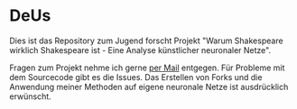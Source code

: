 # DeUs

Dies ist das Repository zum Jugend forscht Projekt "Warum Shakespeare wirklich Shakespeare ist - Eine Analyse künstlicher neuronaler Netze". 

Fragen zum Projekt nehme ich gerne [per Mail](mailto:b1t0@protonmail.com) entgegen. Für Probleme mit dem Sourcecode gibt es die Issues. Das Erstellen von Forks und die Anwendung meiner Methoden auf eigene neuronale Netze ist ausdrücklich erwünscht. 
